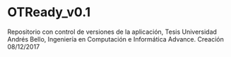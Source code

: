 # OTReady_v0.1
Repositorio con control de versiones de la aplicación, Tesis Universidad Andrés Bello, Ingeniería en Computación e Informática Advance. Creación 08/12/2017
